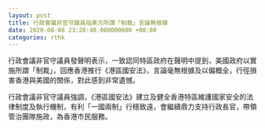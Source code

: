 ```yaml
---
layout: post
title: 行政會議非官守議員指美方所謂「制裁」言論無根據
date: 2020-08-08 23:20:40.000000000 +08:00
categories: rthk
---
```


行政會議非官守議員發聲明表示，一致認同特區政府在聲明中提到，美國政府以實施所謂「制裁」，回應香港推行《港區國安法》，言論毫無根據及以偏概全，行徑損害香港與美國的關係，對此感到非常遺憾。

行政會議非官守議員強調，《港區國安法》建立及健全香港特區維護國家安全的法律制度及執行機制，有利「一國兩制」行穩致遠，會繼續鼎力支持行政長官，帶領管治團隊施政，為香港市民服務。　
